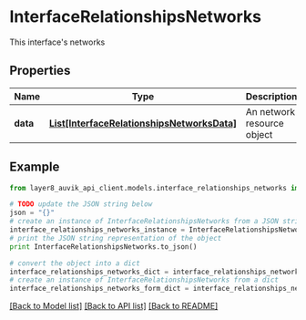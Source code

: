 # InterfaceRelationshipsNetworks

This interface's networks

## Properties
Name | Type | Description | Notes
------------ | ------------- | ------------- | -------------
**data** | [**List[InterfaceRelationshipsNetworksData]**](InterfaceRelationshipsNetworksData.md) | An network resource object | [optional] 

## Example

```python
from layer8_auvik_api_client.models.interface_relationships_networks import InterfaceRelationshipsNetworks

# TODO update the JSON string below
json = "{}"
# create an instance of InterfaceRelationshipsNetworks from a JSON string
interface_relationships_networks_instance = InterfaceRelationshipsNetworks.from_json(json)
# print the JSON string representation of the object
print InterfaceRelationshipsNetworks.to_json()

# convert the object into a dict
interface_relationships_networks_dict = interface_relationships_networks_instance.to_dict()
# create an instance of InterfaceRelationshipsNetworks from a dict
interface_relationships_networks_form_dict = interface_relationships_networks.from_dict(interface_relationships_networks_dict)
```
[[Back to Model list]](../README.md#documentation-for-models) [[Back to API list]](../README.md#documentation-for-api-endpoints) [[Back to README]](../README.md)



